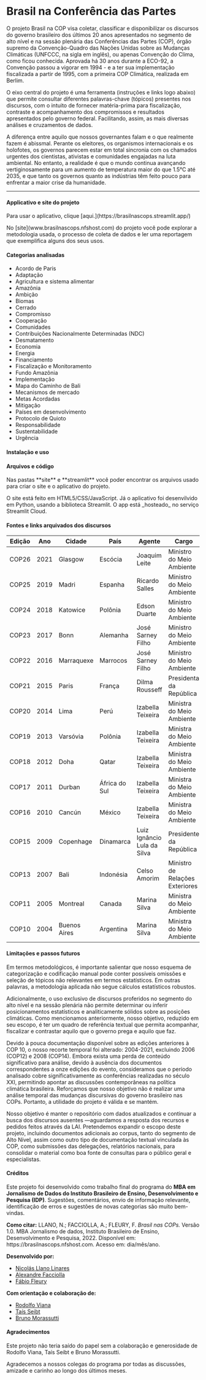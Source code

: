 # Brasil na Conferência das Partes

O projeto Brasil na COP visa coletar, classificar e disponibilizar os discursos do governo brasileiro dos últimos 20 anos apresentados no segmento de alto nível e na sessão plenária das Conferências das Partes (COP), órgão supremo da Convenção-Quadro das Nações Unidas sobre as Mudanças Climáticas (UNFCCC, na sigla em inglês), ou apenas Convenção do Clima, como ficou conhecida. Aprovada há 30 anos durante a ECO-92, a Convenção passou a vigorar em 1994 - e a ter sua implementação fiscalizada a partir de 1995, com a primeira COP Climática, realizada em Berlim.

O eixo central do projeto é uma ferramenta (instruções e links logo abaixo) que permite consultar diferentes palavras-chave (tópicos) presentes nos discursos, com o intuito de fornecer matéria-prima para fiscalização, contraste e acompanhamento dos compromissos e resultados apresentados pelo governo federal. Facilitando, assim, as mais diversas análises e cruzamentos de dados.

A diferença entre aquilo que nossos governantes falam e o que realmente fazem é abissmal. Perante os eleitores, os organismos internacionais e os holofotes, os governos parecem estar em total sincronia com os chamados urgentes dos cientistas, ativistas e comunidades engajadas na luta ambiental. No entanto, a realidade é que o mundo continua avançando vertiginosamente para um aumento de temperatura maior do que 1.5°C até 2035, e que tanto os governos quanto as indústrias têm feito pouco para enfrentar a maior crise da humanidade.

---

#### Applicativo e site do projeto
<p>Para usar o aplicativo, clique [aqui.](https://brasilnascops.streamlit.app/)</p>
<p>No [site](www.brasilnascops.nfshost.com) do projeto você pode explorar a metodologia usada, o processo de coleta de dados e ler uma reportagem que exemplifica alguns dos seus usos.</p>

#### Categorias analisadas
<ul>
    <li>Acordo de Paris</li>
    <li>Adaptação</li>
    <li>Agricultura e sistema alimentar</li>
    <li>Amazônia</li>
    <li>Ambição</li>
    <li>Biomas</li>
    <li>Cerrado</li>
    <li>Compromisso</li>
    <li>Cooperação</li>
    <li>Comunidades </li>
    <li>Contribuições Nacionalmente Determinadas (NDC)</li>
    <li>Desmatamento</li>
    <li>Economia</li>
    <li>Energia</li>
    <li>Financiamento </li>
    <li>Fiscalização e Monitoramento</li>
    <li>Fundo Amazônia</li>
    <li>Implementação</li>
    <li>Mapa do Caminho de Bali</li>
    <li>Mecanismos de mercado</li>
    <li>Metas Acordadas</li>
    <li>Mitigação</li>
    <li>Países em desenvolvimento </li>
    <li>Protocolo de Quioto</li>
    <li>Responsabilidade </li>
    <li>Sustentabilidade </li>
    <li>Urgência</li>
</ul>

#### Instalação e uso 

#### Arquivos e código
<p>Nas pastas **site** e **streamlit** você poder encontrar os arquivos usado para criar o site e o aplicativo do projeto.</p>
<p>O site está feito em HTML5/CSS/JavaScript. Já o aplicativo foi desenvilvido em Python, usando a biblioteca Streamlit. O app está _hosteado_ no serviço Streamlit Cloud.</p>

#### Fontes e links arquivados dos discursos

| Edição | Ano  | Cidade       | País          | Agente                      | Cargo                           | url                                      | url_arquivo                                    |
|--------|------|--------------|---------------|-----------------------------|---------------------------------|------------------------------------------|------------------------------------------------|
| COP26  | 2021 | Glasgow      | Escócia       | Joaquim Leite               | Ministro do Meio Ambiente       | https://tinyurl.com/cop-26-2021-1        | https://tinyurl.com/Cop-26-2021-arquivo        |
| COP25  | 2019 | Madri        | Espanha       | Ricardo Salles              | Ministro do Meio Ambiente       | https://tinyurl.com/Cop-25-2019-1        | https://tinyurl.com/cop-25-2019-arquivo        |
| COP24  | 2018 | Katowice     | Polônia       | Edson Duarte                | Ministro do Meio Ambiente       | https://tinyurl.com/cop-24-2018-1        | https://tinyurl.com/cop-24-2018-arquivo        |
| COP23  | 2017 | Bonn         | Alemanha      | José Sarney Filho           | Ministro do Meio Ambiente       | https://tinyurl.com/cop-23-2017-1        | https://tinyurl.com/cop-23-2017-arquivo        |
| COP22  | 2016 | Marraquexe    | Marrocos      | José Sarney Filho           | Ministro do Meio Ambiente       | https://tinyurl.com/cop-22-2016-1        | https://tinyurl.com/cop-22-2016-arquivo        |
| COP21  | 2015 | Paris        | França        | Dilma Rousseff              | Presidenta da República         | https://tinyurl.com/cop-21-2015-1        | https://tinyurl.com/cop-21-2015-arquivo        |
| COP20  | 2014 | Lima         | Perú          | Izabella Teixeira           | Ministra do Meio Ambiente       | https://tinyurl.com/cop-20-2014-1        | https://tinyurl.com/cop-20-2014-arquivo        |
| COP19  | 2013 | Varsóvia     | Polônia       | Izabella Teixeira           | Ministra do Meio Ambiente       | https://tinyurl.com/cop-19-2013-1        | https://tinyurl.com/cop-19-2013-1              |
| COP18  | 2012 | Doha         | Qatar         | Izabella Teixeira           | Ministra do Meio Ambiente       | https://tinyurl.com/cop-18-2012-1        | https://tinyurl.com/cop-18-2012-1              |
| COP17  | 2011 | Durban       | África do Sul | Izabella Teixeira           | Ministra do Meio Ambiente       | https://tinyurl.com/cop-17-2011-1        | https://tinyurl.com/cop-17-2011-arquivo        |
| COP16  | 2010 | Cancún       | México        | Izabella Teixeira           | Ministra do Meio Ambiente       | https://tinyurl.com/cop-16-2010-1        | https://tinyurl.com/cop-16-2010-arquivo        |
| COP15  | 2009 | Copenhage   | Dinamarca     | Luiz Ignâncio Lula da Silva | Presidente da República         | https://tinyurl.com/cop-15-2009-1        | https://tinyurl.com/cop-15-2009-arquivo        |                                               |
| COP13  | 2007 | Bali         | Indonésia     | Celso Amorim                | Ministro de Relações Exteriores | https://tinyurl.com/cop-13-2007-1        | https://tinyurl.com/cop-13-2007-arquivo        |
| COP11  | 2005 | Montreal     | Canada        | Marina Silva                | Ministra do Meio Ambiente       | https://tinyurl.com/cop-11-2005-1        | https://tinyurl.com/cop-11-2005-arquivo        |
| COP10  | 2004 | Buenos Aires | Argentina     | Marina Silva                | Ministra do Meio Ambiente       | https://tinyurl.com/cop-10-2004-1        | https://tinyurl.com/cop-10-2004-arquivo        |

#### Limitações e passos futuros
<p>Em termos metodológicos, é importante salientar que nosso esquema de categorização e codificação manual pode conter possíveis omissões e seleção de tópicos não relevantes em termos estatísticos. Em outras palavras, a metodologia aplicada não segue cálculos estatísticos robustos.</p>
<p>Adicionalmente, o uso exclusivo de discursos proferidos no segmento do alto nível e na sessão plenária não permite determinar ou inferir posicionamentos estatísticos e analiticamente sólidos sobre as posições climáticas. Como mencionamos anteriormente, nosso objetivo, reduzido em seu escopo, é ter um quadro de referência textual que permita acompanhar, fiscalizar e contrastar aquilo que o governo prega e aquilo que faz.</p>
<p>Devido à pouca documentação disponível sobre as edições anteriores à COP 10, o nosso recorte temporal foi alterado: 2004-2021, excluindo 2006 (COP12) e 2008 (COP14). Embora exista uma perda de conteúdo significativo para análise, devido à ausência dos documentos correspondentes a onze edições do evento, consideramos que o período analisado cobre significativamente as conferências realizadas no século XXI, permitindo apontar as discussões contemporâneas na política climática brasileira. Reforçamos que nosso objetivo não é realizar uma análise temporal das mudanças discursivas do governo brasileiro nas COPs. Portanto, a utilidade do projeto é válida e se mantém.</p>
<p>Nosso objetivo é manter o repositório com dados atualizados e continuar a busca dos discursos ausentes —aguardamos a resposta dos recursos e pedidos feitos através da LAI. Pretendemos expandir o escopo deste projeto, incluindo documentos adicionais ao corpus, tanto do segmento de Alto Nível, assim como outro tipo de documentação textual vinculada às COP, como submissões das delegações, relatórios nacionais, para consolidar o material como boa fonte de consultas para o público geral e especialistas.</p>

#### Créditos

<p>Este projeto foi desenvolvido como trabalho final do programa do <b>MBA em Jornalismo de Dados do Instituto Brasileiro de Ensino, Desenvolvimento e Pesquisa (IDP)</b>. Sugestões, comentários, envio de informação relevante, identificação de erros e sugestões de novas categorias são muito bem-vindas.</p> 
<p><b>Como citar:</b> LLANO, N.; FACCIOLLA, A.; FLEURY, F. <em>Brasil nas COPs.</em> Versão 1.0. MBA Jornalismo de dados, Instituto Brasileiro de Ensino, Desenvolvimento e Pesquisa, 2022. Disponível em: https://brasilnascops.nfshost.com. Acesso em: dia/mês/ano.</p>
<p><b>Desenvolvido por:</b></p>
<ul>
<li><a href="https://www.enetreseles.com" target="_blank">Nicolás Llano Linares</li><a>
<li><a href="https://github.com/alefacciolla" target="_blank">Alexandre Facciolla</li><a>
<li><a href="https://github.com/FabioFleury" target="_blank">Fábio Fleury</li></a>
</ul>
<p><b>Com orientação e colaboração de:</b></p>
<ul>
<li><a href="http://rodolfoviana.com.br" target="_blank">Rodolfo Viana</li><a>
<li><a href="https://twitter.com/taisecoisas?lang=en" target="_blank">Taís Seibt</li><a>
<li><a href="https://fiquemsabendo.com.br/nossa-equipe/" target="_blank">Bruno Morassutti</li></a>
</ul>

#### Agradecimentos
<p>Este projeto não teria saído do papel sem a colaboração e generosidade de Rodolfo Viana, Taís Seibt e Bruno Morassutti.</p>
<p>Agradecemos a nossos colegas do programa por todas as discussões, amizade e carinho ao longo dos últimos meses.</p>

    
    

